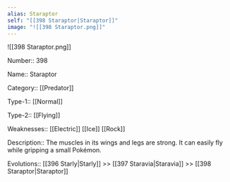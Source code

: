 ```yaml
---
alias: Staraptor
self: "[[398 Staraptor|Staraptor]]"
image: "![[398 Staraptor.png]]"
---
```


![[398 Staraptor.png]]

Number:: 398

Name:: Staraptor

Category:: [[Predator]]

Type-1:: [[Normal]]

Type-2:: [[Flying]] 

Weaknesses:: [[Electric]] [[Ice]] [[Rock]] 

Description:: The muscles in its wings and legs are strong. It can easily fly while gripping a small Pokémon.

Evolutions:: [[396 Starly|Starly]] >> [[397 Staravia|Staravia]] >> [[398 Staraptor|Staraptor]]
